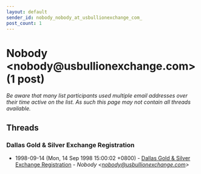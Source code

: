 ```yaml
---
layout: default
sender_id: nobody_nobody_at_usbullionexchange_com_
post_count: 1
---
```


# Nobody <nobody<span>@</span>usbullionexchange.com> (1 post)

_Be aware that many list participants used multiple email addresses over their time active on the list. As such this page may not contain all threads available._

## Threads

### Dallas Gold & Silver Exchange Registration
+ 1998-09-14 (Mon, 14 Sep 1998 15:00:02 +0800) - [Dallas Gold & Silver Exchange Registration](/archive/1998/09/720e26efb42abcab729de54c0f22868db9b647754ed81bddc8b7479a8641d1f3) - _Nobody \<nobody@usbullionexchange.com\>_

